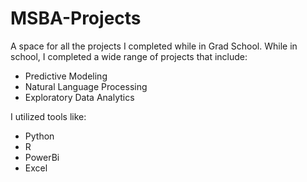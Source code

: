 # MSBA-Projects
A space for all the projects I completed while in Grad School. While in school, I completed a wide range of projects that include:
  - Predictive Modeling
  - Natural Language Processing
  - Exploratory Data Analytics

I utilized tools like:
  - Python
  - R
  - PowerBi
  - Excel
